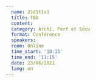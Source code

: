```yaml
---
  name: 21d1t1s1
  title: TBD
  content: 
  category: Archi, Perf et Sécu
  format: Conférence
  speakers: 
  room: Online
  time_start: '10:15'
  time_end: '11:15'
  date: 23/06/2021
  lang: en
---
```

